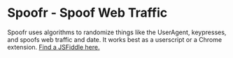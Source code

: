 # Spoofr - Spoof Web Traffic
Spoofr uses algorithms to randomize things like the UserAgent, keypresses, and spoofs web traffic and date. It works best as a userscript or a Chrome extension. [Find a JSFiddle here.](https://jsfiddle.net/nathanaccidentally/ty5jLhxm/)
